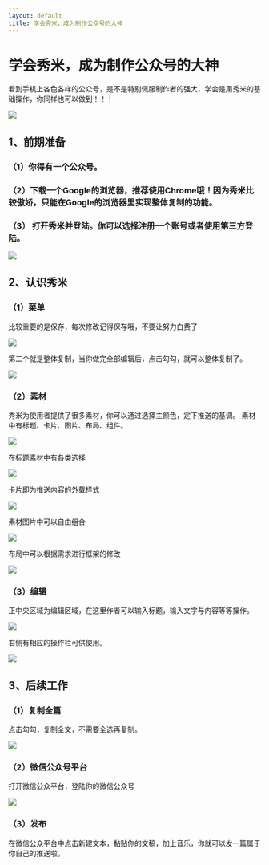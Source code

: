 ```yaml
---
layout: default
title: 学会秀米，成为制作公众号的大神
---
```


# 学会秀米，成为制作公众号的大神

看到手机上各色各样的公众号，是不是特别佩服制作者的强大，学会是用秀米的基础操作，你同样也可以做到！！！

![](images/blog/1.png)

## 1、前期准备

### （1）你得有一个公众号。

### （2）下载一个Google的浏览器，推荐使用Chrome哦！因为秀米比较傲娇，只能在Google的浏览器里实现整体复制的功能。

 
### （3） 打开秀米并登陆。你可以选择注册一个账号或者使用第三方登陆。

![](images/blog/3.png)

## 2、认识秀米

### （1）菜单

比较重要的是保存，每次修改记得保存哦，不要让努力白费了

![](images/blog/4.png)

第二个就是整体复制，当你做完全部编辑后，点击勾勾，就可以整体复制了。

![](images/blog/5.png)

### （2）素材

秀米为使用者提供了很多素材，你可以通过选择主颜色，定下推送的基调。
素材中有标题、卡片、图片、布局、组件。

![](images/blog/6.png)

在标题素材中有各类选择

![](images/blog/7.png)

卡片即为推送内容的外载样式

![](images/blog/8.png)

素材图片中可以自由组合

![](images/blog/9.png)

布局中可以根据需求进行框架的修改

![](images/blog/10.png)


### （3）编辑

正中央区域为编辑区域，在这里作者可以输入标题，输入文字与内容等等操作。

![](images/blog/11.png)

右侧有相应的操作栏可供使用。

![](images/blog/12.png)


## 3、后续工作

### （1）复制全篇

点击勾勾，复制全文，不需要全选再复制。

![](images/blog/5.png)


### （2）微信公众号平台

打开微信公众平台，登陆你的微信公众号

![](images/blog/13.png)


### （3）发布

在微信公众平台中点击新建文本，黏贴你的文稿，加上音乐，你就可以发一篇属于你自己的推送啦。
